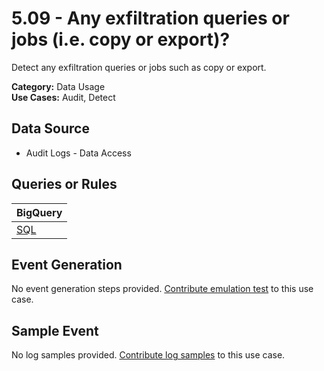 # 5.09 - Any exfiltration queries or jobs (i.e. copy or export)?
Detect any exfiltration queries or jobs such as copy or export.


**Category:** Data Usage
</br>
**Use Cases:** Audit, Detect
</br>

## Data Source
- Audit Logs - Data Access


## Queries or Rules
BigQuery |
--- |
[SQL](../../sql/5_09_BQ_queries_exfiltration.sql) |

## Event Generation
No event generation steps provided. [Contribute emulation test](../../CONTRIBUTING.md) to this use case.

## Sample Event
No log samples provided. [Contribute log samples](../../CONTRIBUTING.md) to this use case.

